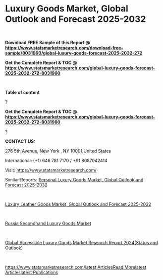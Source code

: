 <h1>Luxury Goods Market, Global Outlook and Forecast 2025-2032</h1><br/><p><strong>Download FREE Sample of this Report @ <a href="https://www.statsmarketresearch.com/download-free-sample/8031960/global-luxury-goods-forecast-2025-2032-272">https://www.statsmarketresearch.com/download-free-sample/8031960/global-luxury-goods-forecast-2025-2032-272</a></strong></p>
 
 
 
 <div><b>Get the Complete Report & TOC @ <a href="https://www.statsmarketresearch.com/global-luxury-goods-forecast-2025-2032-272-8031960">https://www.statsmarketresearch.com/global-luxury-goods-forecast-2025-2032-272-8031960</a></b></div>
 
 
 
 <p><br />
 
 <b>Table of content</b></p>
 
 
 
 <p>? </p>
 
 
 
 <div><b>Get the Complete Report & TOC @ <a href="https://www.statsmarketresearch.com/global-luxury-goods-forecast-2025-2032-272-8031960">https://www.statsmarketresearch.com/global-luxury-goods-forecast-2025-2032-272-8031960</a></b></div>
 
 
 
 <p>? </p>
 
 
 
 <p><b>CONTACT US:</b><br />
 
 276 5th Avenue, New York , NY 10001,United States<br />
 
 International: (+1) 646 781 7170 / +91 8087042414<br />
 
 Visit: <a href="https://www.statsmarketresearch.com/">https://www.statsmarketresearch.com/</a><br />
 
 Similar Reports: <a href="https://www.statsmarketresearch.com/global-luxury-goods-forecast-2025-2032-272-8031960">Personal Luxury Goods Market, Global Outlook and Forecast 2025-2032</a><br />
 
 <br />
 
 <a href="https://www.statsmarketresearch.com/global-luxury-goods-forecast-2025-2032-272-8031960">Luxury Leather Goods Market, Global Outlook and Forecast 2025-2032</a><br />
 
 <br />
 
 <a href="https://www.statsmarketresearch.com/global-luxury-goods-forecast-2025-2032-272-8031960">Russia Secondhand Luxury Goods Market</a><br />
 
 <br />
 
 <a href="https://www.statsmarketresearch.com/global-luxury-goods-forecast-2025-2032-272-8031960">Global Accessible Luxury Goods Market Research Report 2024(Status and Outlook)</a><br />
 
 <br />
 
 <a href="https://gyeongbokgung.com">https://www.statsmarketresearch.com/</a><a href="https://hallyeomaritime.com">latest Articles</a><a href="https://jingwansa.com">Read More</a><a href="https://nguoiviet.jp/">latest Articles</a><a href="https://www.intelmarketresearch.com/">latest Publications</a></p>